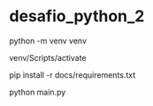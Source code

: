 # desafio_python_2

python -m venv venv

venv/Scripts/activate

pip install -r docs/requirements.txt

python main.py